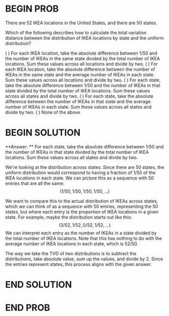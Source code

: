 # BEGIN PROB

There are 52 IKEA locations in the United States, and there are 50 states. 

Which of the following describes how to calculate the total variation distance between the distribution of IKEA locations by state and the uniform distribution?

( ) For each IKEA location, take the absolute difference between 1/50 and the number of IKEAs in the same state divided by the total number of IKEA locations. Sum these values across all locations and divide by two.
( ) For each IKEA location, take the absolute difference between the number of IKEAs in the same state and the average number of IKEAs in each state. Sum these values across all locations and divide by two.
( ) For each state, take the absolute difference between 1/50 and the number of IKEAs in that state divided by the total number of IKEA locations. Sum these values across all states and divide by two.
( ) For each state, take the absolute difference between the number of IKEAs in that state and the average number of IKEAs in each state. Sum these values across all states and divide by two.
( ) None of the above.

# BEGIN SOLUTION

**Answer: ** For each state, take the absolute difference between 1/50 and the number of IKEAs in that state divided by the total number of IKEA locations. Sum these values across all states and divide by two.

We're looking at the distribution across states. Since there are 50 states, the uniform distribution would correspond to having a fraction of 1/50 of the IKEA locations in each state. We can picture this as a sequence with 50 entries that are all the same:
$$(1/50, 1/50, 1/50, 1/50, \dots)$$

We want to compare this to the actual distribution of IKEAs across states, which we can think of as a sequence with 50 entries, representing the 50 states, but where each entry is the proportion of IKEA locations in a given state. For example, maybe the distribution starts out like this:
$$(3/52, 1/52, 0/52, 1/52, \dots)$$
We can interpret each entry as the number of IKEAs in a state divided by the total number of IKEA locations. Note that this has nothing to do with the average number of IKEA locations in each state, which is 52/50.

The way we take the TVD of two distributions is to subtract the distributions, take absolute value, sum up the values, and divide by 2. Since the entries represent states, this process aligns with the given answer.

# END SOLUTION

# END PROB